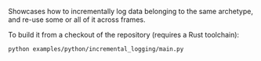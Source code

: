 <!--[metadata]
title = "Incremental Logging"
tags = ["3D", "api-example"]
description = "Showcases how to incrementally log data belonging to the same archetype."
thumbnail = "https://static.rerun.io/incremental_logging/b7a2bd889b09c3840f56dc31bd6d677934ab3126/480w.png"
thumbnail_dimensions = [480, 301]
-->


<picture data-inline-viewer="examples/incremental_logging">
  <img src="https://static.rerun.io/incremental_logging/b7a2bd889b09c3840f56dc31bd6d677934ab3126/full.png" alt="">
  <source media="(max-width: 480px)" srcset="https://static.rerun.io/incremental_logging/b7a2bd889b09c3840f56dc31bd6d677934ab3126/480w.png">
  <source media="(max-width: 768px)" srcset="https://static.rerun.io/incremental_logging/b7a2bd889b09c3840f56dc31bd6d677934ab3126/768w.png">
  <source media="(max-width: 1024px)" srcset="https://static.rerun.io/incremental_logging/b7a2bd889b09c3840f56dc31bd6d677934ab3126/1024w.png">
  <source media="(max-width: 1200px)" srcset="https://static.rerun.io/incremental_logging/b7a2bd889b09c3840f56dc31bd6d677934ab3126/1200w.png">
</picture>

Showcases how to incrementally log data belonging to the same archetype, and re-use some or all of it across frames.


To build it from a checkout of the repository (requires a Rust toolchain):
```bash
python examples/python/incremental_logging/main.py
```
